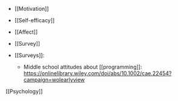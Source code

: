 - [[Motivation]]
- [[Self-efficacy]]
- [[Affect]]
- [[Survey]]

- [[Surveys]]:
	-  Middle school attitudes about [[programming]]: https://onlinelibrary.wiley.com/doi/abs/10.1002/cae.22454?campaign=wolearlyview

[[Psychology]]
